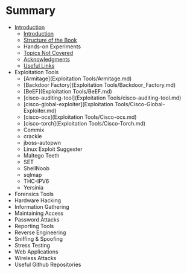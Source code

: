 # Summary

* [Introduction](README.md)
   * [Introduction](Introduction/Introduction.md)
   * [Structure of the Book](Introduction/Structure_of_the_book.md)
   * Hands-on Experiments
   * [Topics Not Covered](Introduction/Topics_Not_Covered.md)
   * [Acknowledgments](Introduction/Acknowledgments.md)
   * [Useful Links](Introduction/Useful_Links.md)
* Exploitation Tools
   * [Armitage](Exploitation Tools/Armitage.md)
   * [Backdoor Factory](Exploitation Tools/Backdoor_Factory.md)
   * [BeEF](Exploitation Tools/BeEF.md)
   * [cisco-auditing-tool](Exploitation Tools/cisco-auditing-tool.md)
   * [cisco-global-exploiter](Exploitation Tools/Cisco-Global-Exploiter.md)
   * [cisco-ocs](Exploitation Tools/Cisco-ocs.md)
   * [cisco-torch](Exploitation Tools/Cisco-Torch.md)
   * Commix
   * crackle
   * jboss-autopwn
   * Linux Exploit Suggester
   * Maltego Teeth
   * SET
   * ShellNoob
   * sqlmap
   * THC-IPV6
   * Yersinia
* Forensics Tools
* Hardware Hacking
* Information Gathering
* Maintaining Access
* Password Attacks
* Reporting Tools
* Reverse Engineering
* Sniffing & Spoofing
* Stress Testing
* Web Applications
* Wireless Attacks
* Useful Github Repositories

